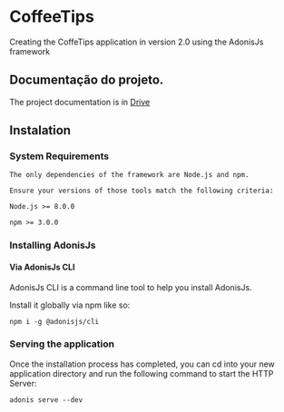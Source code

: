 # CoffeeTips
Creating the CoffeTips application in version 2.0 using the AdonisJs framework

## Documentação do projeto.
The project documentation is in [Drive](https://drive.google.com/open?id=1lyWDgDLKjg2YekjZLzIhk5_cnnQoydYKqSOcd29H7QQ)

## Instalation

### System Requirements
    The only dependencies of the framework are Node.js and npm.

    Ensure your versions of those tools match the following criteria:

    Node.js >= 8.0.0

    npm >= 3.0.0

### Installing AdonisJs
#### Via AdonisJs CLI
AdonisJs CLI is a command line tool to help you install AdonisJs.

Install it globally via npm like so:

    npm i -g @adonisjs/cli

### Serving the application
Once the installation process has completed, you can cd into your new application directory and run the following command to start the HTTP Server:
    
    adonis serve --dev
